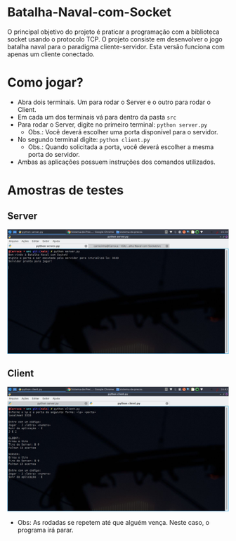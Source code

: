 # Batalha-Naval-com-Socket
O principal objetivo do projeto é praticar a programação com a biblioteca socket usando o protocolo TCP. O projeto consiste em desenvolver o jogo batalha naval para o paradigma cliente-servidor. Esta versão funciona com apenas um cliente conectado. 

# Como jogar?
- Abra dois terminais. Um para rodar o Server e o outro para rodar o Client.
- Em cada um dos terminais vá para dentro da pasta `src`
- Para rodar o Server, digite no primeiro terminal: `python server.py`
  - Obs.: Você deverá escolher uma porta disponível para o servidor.
- No segundo terminal digite: `python client.py`
  - Obs.: Quando solicitada a porta, você deverá escolher a mesma porta do servidor.
- Ambas as aplicações possuem instruções dos comandos utilizados.

# Amostras de testes
## Server
![server-img](/assets/server.jpg)

## Client
![client-img](/assets/client.jpg)
- Obs: As rodadas se repetem até que alguém vença. Neste caso, o programa irá parar.

